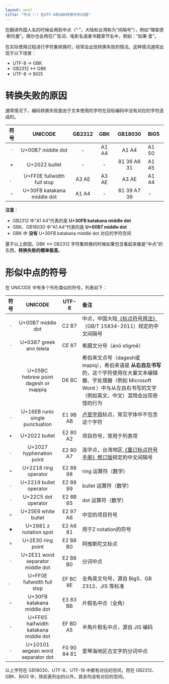 ```yaml
---
layout: post
title: "中点（·）在UTF-8和GBK转换中的问题"
---
```


在翻译外国人名的时候会用到中点（“·”，大陆和台湾称为“间隔号”），例如“理查德·斯托曼”。偶尔也会用在广告词、电影名或者书籍章节名中，例如：“如果·爱”。

在实际使用过程进行字符集转换时，经常会出现转换失败的情况。这种情况通常出现于以下场景：

* UTF-8 -> GBK
* GB2312 <-> GBK
* UTF-8 -> BIG5

# 转换失败的原因

通常情况下，编码转换失败是由于文本使用的字符在目标编码中没有对应的字符造成的。

| 符号 | UNICODE | GB2312 | GBK | GB18030 | BIG5 |
| :--: | :--: | :------: | :--------: | :--------: | :------------ |
| · | U+00B7 middle dot | - | A1 A4 | A1 A4 | A1 50	|
| • | U+2022 bullet | - | - | 81 36 A6 31 | A1 45	|
| ． | U+FF0E fullwidth full stop | A3 AE | A3 AE | A3 AE | A1 44	|
| ・ | U+30FB katakana middle dot  | A1 A4	| - | 81 39 A7 39 | - |

**注意**：

* GB2312 中“A1 A4”代表的是 **U+30FB katakana middle dot**
* GBK、GB18030 中“A1 A4”代表的是 **U+00B7 middle dot**
* GBK 中 **没有** U+30FB katakana middle dot 对应的字符空间

基于以上原因，GBK <-> GB2312 字符集转换的时候如果包含看起来像是“中点”的东西，**转换失败的概率极高**。

<!--more-->

# 形似中点的符号

在 UNICODE 中有多个外形类似的符号，列表如下：

| 符号 | UNICODE | UTF-8 | 备注 |
| :--: | :------: | :--------: | :------------ |
| · | U+00B7 middle dot       | C2 B7 | 中点，中国大陆[《标点符号用法》][标点符号用法]（GB/T 15834-2011）规定的中文间隔号 |
| · | U+0387 greek ano teleia | CE 87 | 希腊文分号（ánō stigmē）|
| ּ	| U+05BC hebrew point dagesh or mappiq | D6 BC | 希伯来文点号（dagesh或mapiq），希伯来语是 **从右自左书写** 的，这个字符使用在大量文本编辑器、字处理器（例如 Microsoft Word ）中与从左自右书写的文字（例如英文、中文）混用会出现奇怪的行为 |
| ᛫ | U+16EB runic single punctuation | E1 9B AB | [卢恩字母](http://zh.wikipedia.org/wiki/%E7%9B%A7%E6%81%A9%E5%AD%97%E6%AF%8D)标点，常见字体中不包含这个字符 |
| • | U+2022 bullet | E2 80 A2 | 项目符号，常用于列表项 |
| ‧ | U+2027 hyphenation point | E2 80 A7 | 连字点，台湾地区[《重订标点符号手册》修订版][《重订标点符号手册》修订版]规定的中文间隔号 |
| ∘ | U+2218 ring operator | E2 88 98 | ring 运算符（数学） |
| ∙ | U+2219 bullet operator | E2 88 99 | bullet 运算符（数学） |
| ⋅ | U+22C5 dot operator | E2 8B 85 | dot 运算符（数学） |
| ◦ | U+25E6 white bullet  | E2 97 A6 | 中空的项目符号 |
| ⦁ | U+2981 z notation spot  | E2 A6 81 | 用于Z notation的符号 |
| ⸰ | U+2E30 ring point | E2 B8 B0 | 阿维斯陀文标点 |
| ⸱  | U+2E31 word separator middle dot  | E2 B8 B0 | 分词中点 |
| ． | U+FF0E fullwidth full stop  | EF BC 8E | 全角英文句号，源自 Big5、GB 2312、JIS 等标准 |
| ・ | U+30FB katakana middle dot  | E3 83 BB | 片假名中点（全角） |
| ･ | U+FF65 halfwidth katakana middle dot  | EF BD A5 | 半角片假名中点，源自 JIS 编码 |
| 𐄁 | U+10101 aegean word separator dot  | F0 90 84 81 | 爱琴海地区古文字的分词中点 |

以上字符在 GB18030、UTF-8、UTF-16 中都有对应的空间，而在 GB2312、GBK、BIG5 中，除前表列出的以外，其余均没有对应的空间。

[KATAKANA MIDDLE DOT]:http://www.fileformat.info/info/unicode/char/30fb/index.htm
[MIDDLE DOT]: http://www.fileformat.info/info/unicode/char/b7/index.htm
[标点符号用法]: http://www.sac.gov.cn/SACSearch/search?channelid=160591&templet=gjcxjg_detail.jsp&searchword=STANDARD_CODE=%27GB/T%2015834-2011%27&XZ=T
[《重订标点符号手册》修订版]:http://www.edu.tw/files/site_content/M0001/hau/h14.htm
